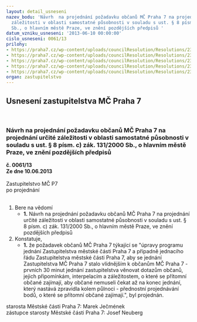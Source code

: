 ```yaml
---
layout: detail_usneseni
nazev_bodu: 'Návrh  na projednání požadavku občanů MČ Praha 7 na projednání určité
  záležitosti v oblasti samostatné působnosti v souladu s ust. § 8 písm. c) zák. 131/2000
  Sb., o hlavním městě Praze, ve znění pozdějších předpisů '
datum_vzniku_usneseni: '2013-06-10 00:00:00'
cislo_usneseni: 0061/13
prilohy:
- https://praha7.cz/wp-content/uploads/councilResolution/Resolutions/23284/5-13-usnesen%c3%ad_rm%c4%8d_p7_%c4%8d._0425_13-r_z_%c4%8d._27_ze_dne_28.05.2013.doc
- https://praha7.cz/wp-content/uploads/councilResolution/Resolutions/23284/5-13-po%c5%beadavky_ob%c4%8dan%c5%af_na__projedn%c3%a1n%c3%ad.pdf
- https://praha7.cz/wp-content/uploads/councilResolution/Resolutions/23284/5-13-podpisov%c3%bd_arch_%c4%8d._1.pdf
- https://praha7.cz/wp-content/uploads/councilResolution/Resolutions/23284/5-13-dopis_3_ob%c4%8dan%c5%af.pdf
- https://praha7.cz/wp-content/uploads/councilResolution/Resolutions/23284/5-13-dopis_1_ob%c4%8danky.pdf
organ: zastupitelstvo
---
```

<div id="ucUsn_pList" class="usn">
	<span><h2>Usnesení zastupitelstva MČ Praha 7 </h2>
<br></span><div class="standBody">
<span><h3>Návrh  na projednání požadavku občanů MČ Praha 7 na projednání určité záležitosti v oblasti samostatné působnosti v souladu s ust. § 8 písm. c) zák. 131/2000 Sb., o hlavním městě Praze, ve znění pozdějších předpisů </h3></span><div class="center">
		<strong>č. 0061/13</strong><br>
	</div>
<div class="center">
		<strong>Ze dne 10.06.2013</strong><br><br>
	</div>Zastupitelstvo MČ P7<br> po projednání<br><br><ol>
<li>Bere na vědomí<ul><li>
<strong>1.</strong> Návrh na projednání požadavku občanů MČ Praha 7 na projednání určité záležitosti v oblasti samostatné působnosti v souladu s ust. § 8 písm. c) zák. 131/2000 Sb., o hlavním městě Praze, ve znění pozdějších předpisů </li></ul>
</li>
<li>Konstatuje,<ul><li>
<strong>1.</strong> že požadavek občanů MČ Praha 7 týkající se "úpravy programu jednání Zastupitelstva městské části Praha 7 a případně jednacího řádu Zastupitelstva městské části Praha 7, aby se jednání  Zastupitelstva MČ Praha 7 stalo vlídnějším k občanům MČ Praha 7 - prvních 30 minut jednání zastupitelstva věnovat dotazům občanů, jejich připomínkám, interpelacím a záležitostem, o které se přítomní občané zajímají, aby občané nemuseli čekat až na konec jednání, který nastává zpravidla kolem půlnoci - přednostní projednávání bodů, o které se přítomní občané zajímají.", byl projednán. </li></ul>
</li>
</ol>starosta Městské části Praha 7: Marek Ječmének<br>zástupce starosty Městské části Praha 7: Josef Neuberg
</div>
</div>